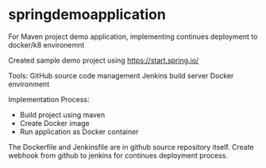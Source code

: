 # springdemoapplication
For Maven project demo application, implementing continues deployment to docker/k8 environemnt

Created sample demo project using https://start.spring.io/

Tools:
GitHub source code management
Jenkins build server
Docker environment

Implementation Process:
- Build project using maven
- Create Docker image
- Run application as Docker container

The Dockerfile and Jenkinsfile are in github source repository itself.
Create webhook from github to jenkins for continues deployment process.
